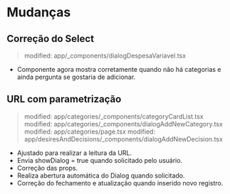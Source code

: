 # Mudanças

## Correção do Select
> modified:   app/_components/dialogDespesaVariavel.tsx
- Componente agora mostra corretamente quando não há categorias e ainda pergunta se gostaria de adicionar.

## URL com parametrização
> modified:   app/categories/_components/categoryCardList.tsx
> modified:   app/categories/_components/dialogAddNewCategory.tsx
> modified:   app/categories/page.tsx
> modified:   app/desiresAndDecisions/_components/dialogAddNewDecision.tsx
- Ajustado para realizar a leitura da URL.
- Envia showDialog = true quando solicitado pelo usuário.
- Correção das props.
- Realiza abertura automática do Dialog quando solicitado.
- Correção do fechamento e atualização quando inserido novo registro.

        
	
	
	


	



	

